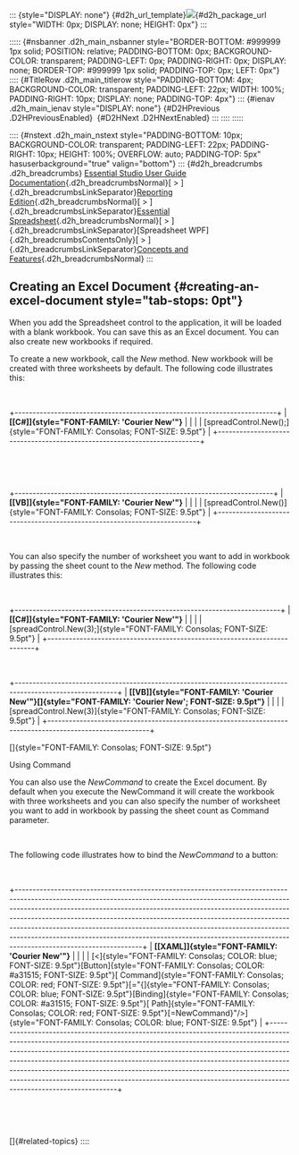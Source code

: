 ::: {style="DISPLAY: none"}
[](ms-xhelp:///?Id=d2h_url_template){#d2h_url_template}![](!package_url!){#d2h_package_url style="WIDTH: 0px; DISPLAY: none; HEIGHT: 0px"}
:::

::::: {#nsbanner .d2h_main_nsbanner style="BORDER-BOTTOM: #999999 1px solid; POSITION: relative; PADDING-BOTTOM: 0px; BACKGROUND-COLOR: transparent; PADDING-LEFT: 0px; PADDING-RIGHT: 0px; DISPLAY: none; BORDER-TOP: #999999 1px solid; PADDING-TOP: 0px; LEFT: 0px"}
:::: {#TitleRow .d2h_main_titlerow style="PADDING-BOTTOM: 4px; BACKGROUND-COLOR: transparent; PADDING-LEFT: 22px; WIDTH: 100%; PADDING-RIGHT: 10px; DISPLAY: none; PADDING-TOP: 4px"}
::: {#ienav .d2h_main_ienav style="DISPLAY: none"}
[](ms-xhelp:///?Id=804a67a1-e889-4f6c-8d16-34b9ef155da4){#D2HPrevious .D2HPreviousEnabled}  [](ms-xhelp:///?Id=4c6ae7a5-ee39-48f0-93cd-f2b5cac5a5dc){#D2HNext .D2HNextEnabled}
:::
::::
:::::

:::: {#nstext .d2h_main_nstext style="PADDING-BOTTOM: 10px; BACKGROUND-COLOR: transparent; PADDING-LEFT: 22px; PADDING-RIGHT: 10px; HEIGHT: 100%; OVERFLOW: auto; PADDING-TOP: 5px" hasuserbackground="true" valign="bottom"}
::: {#d2h_breadcrumbs .d2h_breadcrumbs}
[Essential Studio User Guide Documentation](ms-xhelp:///?Id=12457748-09e3-4d74-a240-8e049cedf030){.d2h_breadcrumbsNormal}[ \> ]{.d2h_breadcrumbsLinkSeparator}[Reporting Edition](ms-xhelp:///?Id=027aa5b6-6676-4f93-ad23-c20e8c45792e){.d2h_breadcrumbsNormal}[ \> ]{.d2h_breadcrumbsLinkSeparator}[Essential Spreadsheet](ms-xhelp:///?Id=25812fa4-b4ea-4485-bbfb-30849a783142){.d2h_breadcrumbsNormal}[ \> ]{.d2h_breadcrumbsLinkSeparator}[Spreadsheet WPF]{.d2h_breadcrumbsContentsOnly}[ \> ]{.d2h_breadcrumbsLinkSeparator}[Concepts and Features](ms-xhelp:///?Id=804a67a1-e889-4f6c-8d16-34b9ef155da4){.d2h_breadcrumbsNormal}
:::

## Creating an Excel Document {#creating-an-excel-document style="tab-stops: 0pt"}

When you add the Spreadsheet control to the application, it will be loaded with a blank workbook. You can save this as an Excel document. You can also create new workbooks if required.

To create a new workbook, call the *New* method. New workbook will be created with three worksheets by default. The following code illustrates this:

 

+-------------------------------------------------------------------------+
| **[\[C#\]]{style="FONT-FAMILY: 'Courier New'"}**                        |
|                                                                         |
| [spreadControl.New();]{style="FONT-FAMILY: Consolas; FONT-SIZE: 9.5pt"} |
+-------------------------------------------------------------------------+

 

 

+------------------------------------------------------------------------+
| **[\[VB\]]{style="FONT-FAMILY: 'Courier New'"}**                       |
|                                                                        |
| [spreadControl.New()]{style="FONT-FAMILY: Consolas; FONT-SIZE: 9.5pt"} |
+------------------------------------------------------------------------+

 

You can also specify the number of worksheet you want to add in workbook by passing the sheet count to the *New* method. The following code illustrates this:

 

+--------------------------------------------------------------------------+
| **[\[C#\]]{style="FONT-FAMILY: 'Courier New'"}**                         |
|                                                                          |
| [spreadControl.New(3);]{style="FONT-FAMILY: Consolas; FONT-SIZE: 9.5pt"} |
+--------------------------------------------------------------------------+

 

+----------------------------------------------------------------------------------------------------------+
| **[\[VB\]]{style="FONT-FAMILY: 'Courier New'"}[]{style="FONT-FAMILY: 'Courier New'; FONT-SIZE: 9.5pt"}** |
|                                                                                                          |
| [spreadControl.New(3)]{style="FONT-FAMILY: Consolas; FONT-SIZE: 9.5pt"}                                  |
+----------------------------------------------------------------------------------------------------------+

[]{style="FONT-FAMILY: Consolas; FONT-SIZE: 9.5pt"} 

Using Command

You can also use the *NewCommand* to create the Excel document. By default when you execute the NewCommand it will create the workbook with three worksheets and you can also specify the number of worksheet you want to add in workbook by passing the sheet count as Command parameter.

 

The following code illustrates how to bind the *NewCommand* to a button:

 

+-----------------------------------------------------------------------------------------------------------------------------------------------------------------------------------------------------------------------------------------------------------------------------------------------------------------------------------------------------------------------------------------------------------------------------------------------------------------------------------------------------------------------+
| **[\[XAML\]]{style="FONT-FAMILY: 'Courier New'"}**                                                                                                                                                                                                                                                                                                                                                                                                                                                                    |
|                                                                                                                                                                                                                                                                                                                                                                                                                                                                                                                       |
| [\<]{style="FONT-FAMILY: Consolas; COLOR: blue; FONT-SIZE: 9.5pt"}[Button]{style="FONT-FAMILY: Consolas; COLOR: #a31515; FONT-SIZE: 9.5pt"}[ Command]{style="FONT-FAMILY: Consolas; COLOR: red; FONT-SIZE: 9.5pt"}[=\"{]{style="FONT-FAMILY: Consolas; COLOR: blue; FONT-SIZE: 9.5pt"}[Binding]{style="FONT-FAMILY: Consolas; COLOR: #a31515; FONT-SIZE: 9.5pt"}[ Path]{style="FONT-FAMILY: Consolas; COLOR: red; FONT-SIZE: 9.5pt"}[=NewCommand}\"/\>]{style="FONT-FAMILY: Consolas; COLOR: blue; FONT-SIZE: 9.5pt"} |
+-----------------------------------------------------------------------------------------------------------------------------------------------------------------------------------------------------------------------------------------------------------------------------------------------------------------------------------------------------------------------------------------------------------------------------------------------------------------------------------------------------------------------+

 

 

[]{#related-topics}
::::
